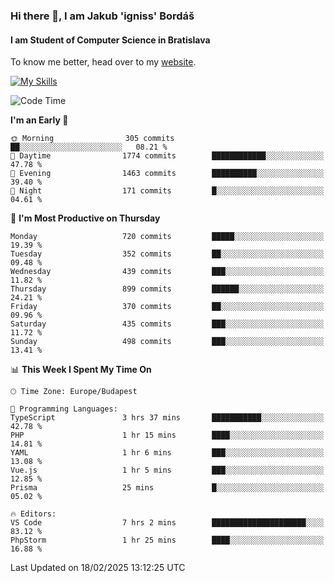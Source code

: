 ### Hi there 👋, I am Jakub 'igniss' Bordáš

#### I am Student of Computer Science in Bratislava
To know me better, head over to my [website](https://bordas.sk).

[![My Skills](https://skillicons.dev/icons?i=js,typescript,html,css,figma,svelte,vue,next,postgresql,nest,express,nodejs)](https://bordas.sk)


<!--START_SECTION:waka-->
![Code Time](http://img.shields.io/badge/Code%20Time-1%2C686%20hrs%2046%20mins-blue)

**I'm an Early 🐤** 

```text
🌞 Morning                305 commits         ██░░░░░░░░░░░░░░░░░░░░░░░   08.21 % 
🌆 Daytime                1774 commits        ████████████░░░░░░░░░░░░░   47.78 % 
🌃 Evening                1463 commits        ██████████░░░░░░░░░░░░░░░   39.40 % 
🌙 Night                  171 commits         █░░░░░░░░░░░░░░░░░░░░░░░░   04.61 % 
```
📅 **I'm Most Productive on Thursday** 

```text
Monday                   720 commits         █████░░░░░░░░░░░░░░░░░░░░   19.39 % 
Tuesday                  352 commits         ██░░░░░░░░░░░░░░░░░░░░░░░   09.48 % 
Wednesday                439 commits         ███░░░░░░░░░░░░░░░░░░░░░░   11.82 % 
Thursday                 899 commits         ██████░░░░░░░░░░░░░░░░░░░   24.21 % 
Friday                   370 commits         ██░░░░░░░░░░░░░░░░░░░░░░░   09.96 % 
Saturday                 435 commits         ███░░░░░░░░░░░░░░░░░░░░░░   11.72 % 
Sunday                   498 commits         ███░░░░░░░░░░░░░░░░░░░░░░   13.41 % 
```


📊 **This Week I Spent My Time On** 

```text
🕑︎ Time Zone: Europe/Budapest

💬 Programming Languages: 
TypeScript               3 hrs 37 mins       ███████████░░░░░░░░░░░░░░   42.78 % 
PHP                      1 hr 15 mins        ████░░░░░░░░░░░░░░░░░░░░░   14.81 % 
YAML                     1 hr 6 mins         ███░░░░░░░░░░░░░░░░░░░░░░   13.08 % 
Vue.js                   1 hr 5 mins         ███░░░░░░░░░░░░░░░░░░░░░░   12.85 % 
Prisma                   25 mins             █░░░░░░░░░░░░░░░░░░░░░░░░   05.02 % 

🔥 Editors: 
VS Code                  7 hrs 2 mins        █████████████████████░░░░   83.12 % 
PhpStorm                 1 hr 25 mins        ████░░░░░░░░░░░░░░░░░░░░░   16.88 % 
```


 Last Updated on 18/02/2025 13:12:25 UTC
<!--END_SECTION:waka-->
